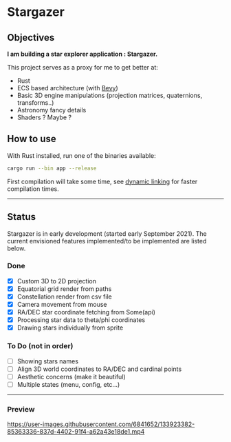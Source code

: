 # Stargazer

## Objectives
**I am building a star explorer application : Stargazer.**

This project serves as a proxy for me to get better at:
- Rust
- ECS based architecture (with [Bevy](https://bevyengine.org))
- Basic 3D engine manipulations (projection matrices, quaternions, transforms..)
- Astronomy fancy details
- Shaders ? Maybe ?

## How to use
With Rust installed, run one of the binaries available:
```bash
cargo run --bin app --release
```
First compilation will take some time, see [dynamic linking](https://bevyengine.org/learn/book/getting-started/setup/) for faster compilation times. 

------------

## Status
Stargazer is in early development (started early September 2021). The current envisioned features implemented/to be implemented are listed below.


### Done
- [x] Custom 3D to 2D projection
- [x] Equatorial grid render from paths
- [x] Constellation render from csv file
- [x] Camera movement from mouse
- [x] RA/DEC star coordinate fetching from Some(api)
- [x] Processing star data to theta/phi coordinates
- [x] Drawing stars individually from sprite

### To Do (not in order)
- [ ] Showing stars names
- [ ] Align 3D world coordinates to RA/DEC and cardinal points
- [ ] Aesthetic concerns (make it beautiful)
- [ ] Multiple states (menu, config, etc...)

---------------
### Preview
https://user-images.githubusercontent.com/6841652/133923382-85363336-837d-4402-91f4-a62a43e18de1.mp4


